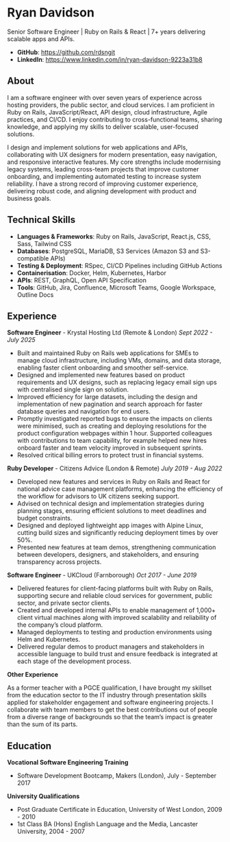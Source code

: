 # Ryan Davidson

Senior Software Engineer | Ruby on Rails & React | 7+ years delivering scalable apps and APIs.

- **GitHub**: https://github.com/rdsngit
- **LinkedIn**: https://www.linkedin.com/in/ryan-davidson-9223a31b8

## About

I am a software engineer with over seven years of experience across hosting providers, the public sector, and cloud services. I am proficient in Ruby on Rails, JavaScript/React, API design, cloud infrastructure, Agile practices, and CI/CD. I enjoy contributing to cross-functional teams, sharing knowledge, and applying my skills to deliver scalable, user-focused solutions.

I design and implement solutions for web applications and APIs, collaborating with UX designers for modern presentation, easy navigation, and responsive interactive features. My core strengths include modernising legacy systems, leading cross-team projects that improve customer onboarding, and implementing automated testing to increase system reliability. I have a strong record of improving customer experience, delivering robust code, and aligning development with product and business goals.

## Technical Skills

- **Languages & Frameworks**: Ruby on Rails, JavaScript, React.js, CSS, Sass, Tailwind CSS
- **Databases**: PostgreSQL, MariaDB, S3 Services (Amazon S3 and S3-compatible APIs)
- **Testing & Deployment**: RSpec, CI/CD Pipelines including GitHub Actions
- **Containerisation**: Docker, Helm, Kubernetes, Harbor
- **APIs**: REST, GraphQL, Open API Specification
- **Tools**: GitHub, Jira, Confluence, Microsoft Teams, Google Workspace, Outline Docs

## Experience

**Software Engineer** - Krystal Hosting Ltd (Remote & London)
_Sept 2022 - July 2025_

- Built and maintained Ruby on Rails web applications for SMEs to manage cloud infrastructure, including VMs, domains, and data storage, enabling faster client onboarding and smoother self-service.
- Designed and implemented new features based on product requirements and UX designs, such as replacing legacy email sign ups with centralised single sign on solution.
- Improved efficiency for large datasets, including the design and implementation of new pagination and search approach for faster database queries and navigation for end users.
- Promptly investigated reported bugs to ensure the impacts on clients were minimised, such as creating and deploying resolutions for the product configuration webpages within 1 hour.
  Supported colleagues with contributions to team capability, for example helped new hires onboard faster and team velocity improved in subsequent sprints.
- Resolved critical billing errors to protect trust in financial systems.

**Ruby Developer** - Citizens Advice (London & Remote)
_July 2019 - Aug 2022_

- Developed new features and services in Ruby on Rails and React for national advice case management platforms, enhancing the efficiency of the workflow for advisors to UK citizens seeking support.
- Advised on technical design and implementation strategies during planning stages, ensuring efficient solutions to meet deadlines and budget constraints.
- Designed and deployed lightweight app images with Alpine Linux, cutting build sizes and significantly reducing deployment times by over 50%.
- Presented new features at team demos, strengthening communication between developers, designers, and stakeholders, and ensuring transparency across projects.

**Software Engineer** - UKCloud (Farnborough)
_Oct 2017 - June 2019_

- Delivered features for client-facing platforms built with Ruby on Rails, supporting secure and reliable cloud services for government, public sector, and private sector clients.
- Created and developed internal APIs to enable management of 1,000+ client virtual machines along with improved scalability and reliability of the company’s cloud platform.
- Managed deployments to testing and production environments using Helm and Kubernetes.
- Delivered regular demos to product managers and stakeholders in accessible language to build trust and ensure feedback is integrated at each stage of the development process.

**Other Experience**

As a former teacher with a PGCE qualification, I have brought my skillset from the education sector to the IT industry through presentation skills applied for stakeholder engagement and software engineering projects. I collaborate with team members to get the best contributions out of people from a diverse range of backgrounds so that the team’s impact is greater than the sum of its parts.

## Education

**Vocational Software Engineering Training**

- Software Development Bootcamp, Makers (London), July - September 2017

**University Qualifications**

- Post Graduate Certificate in Education, University of West London, 2009 - 2010
- 1st Class BA (Hons) English Language and the Media, Lancaster University, 2004 - 2007
